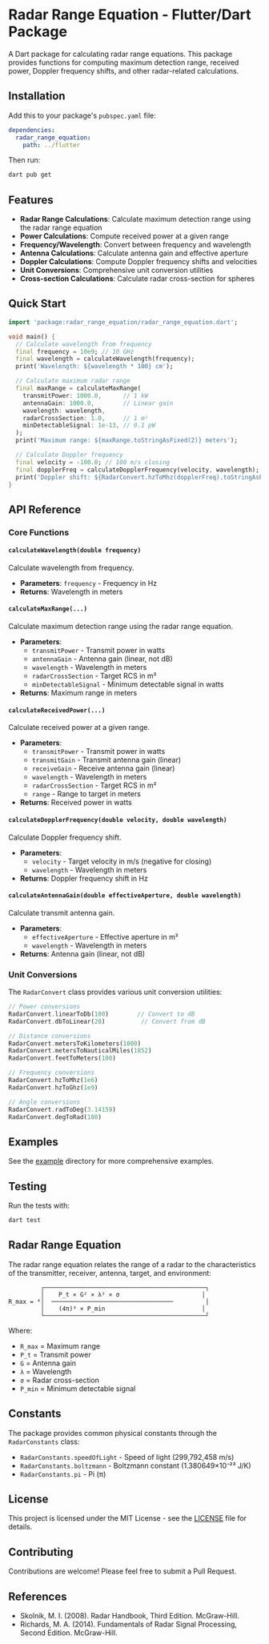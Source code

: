 # Radar Range Equation - Flutter/Dart Package

A Dart package for calculating radar range equations. This package provides functions for computing maximum detection range, received power, Doppler frequency shifts, and other radar-related calculations.

## Installation

Add this to your package's `pubspec.yaml` file:

```yaml
dependencies:
  radar_range_equation:
    path: ../flutter
```

Then run:

```bash
dart pub get
```

## Features

- **Radar Range Calculations**: Calculate maximum detection range using the radar range equation
- **Power Calculations**: Compute received power at a given range
- **Frequency/Wavelength**: Convert between frequency and wavelength
- **Antenna Calculations**: Calculate antenna gain and effective aperture
- **Doppler Calculations**: Compute Doppler frequency shifts and velocities
- **Unit Conversions**: Comprehensive unit conversion utilities
- **Cross-section Calculations**: Calculate radar cross-section for spheres

## Quick Start

```dart
import 'package:radar_range_equation/radar_range_equation.dart';

void main() {
  // Calculate wavelength from frequency
  final frequency = 10e9; // 10 GHz
  final wavelength = calculateWavelength(frequency);
  print('Wavelength: ${wavelength * 100} cm');

  // Calculate maximum radar range
  final maxRange = calculateMaxRange(
    transmitPower: 1000.0,      // 1 kW
    antennaGain: 1000.0,        // Linear gain
    wavelength: wavelength,
    radarCrossSection: 1.0,     // 1 m²
    minDetectableSignal: 1e-13, // 0.1 pW
  );
  print('Maximum range: ${maxRange.toStringAsFixed(2)} meters');

  // Calculate Doppler frequency
  final velocity = -100.0; // 100 m/s closing
  final dopplerFreq = calculateDopplerFrequency(velocity, wavelength);
  print('Doppler shift: ${RadarConvert.hzToMhz(dopplerFreq).toStringAsFixed(3)} MHz');
}
```

## API Reference

### Core Functions

#### `calculateWavelength(double frequency)`
Calculate wavelength from frequency.
- **Parameters**: `frequency` - Frequency in Hz
- **Returns**: Wavelength in meters

#### `calculateMaxRange(...)`
Calculate maximum detection range using the radar range equation.
- **Parameters**:
  - `transmitPower` - Transmit power in watts
  - `antennaGain` - Antenna gain (linear, not dB)
  - `wavelength` - Wavelength in meters
  - `radarCrossSection` - Target RCS in m²
  - `minDetectableSignal` - Minimum detectable signal in watts
- **Returns**: Maximum range in meters

#### `calculateReceivedPower(...)`
Calculate received power at a given range.
- **Parameters**:
  - `transmitPower` - Transmit power in watts
  - `transmitGain` - Transmit antenna gain (linear)
  - `receiveGain` - Receive antenna gain (linear)
  - `wavelength` - Wavelength in meters
  - `radarCrossSection` - Target RCS in m²
  - `range` - Range to target in meters
- **Returns**: Received power in watts

#### `calculateDopplerFrequency(double velocity, double wavelength)`
Calculate Doppler frequency shift.
- **Parameters**:
  - `velocity` - Target velocity in m/s (negative for closing)
  - `wavelength` - Wavelength in meters
- **Returns**: Doppler frequency shift in Hz

#### `calculateAntennaGain(double effectiveAperture, double wavelength)`
Calculate transmit antenna gain.
- **Parameters**:
  - `effectiveAperture` - Effective aperture in m²
  - `wavelength` - Wavelength in meters
- **Returns**: Antenna gain (linear, not dB)

### Unit Conversions

The `RadarConvert` class provides various unit conversion utilities:

```dart
// Power conversions
RadarConvert.linearToDb(100)        // Convert to dB
RadarConvert.dbToLinear(20)          // Convert from dB

// Distance conversions
RadarConvert.metersToKilometers(1000)
RadarConvert.metersToNauticalMiles(1852)
RadarConvert.feetToMeters(100)

// Frequency conversions
RadarConvert.hzToMhz(1e6)
RadarConvert.hzToGhz(1e9)

// Angle conversions
RadarConvert.radToDeg(3.14159)
RadarConvert.degToRad(180)
```

## Examples

See the [example](example/example.dart) directory for more comprehensive examples.

## Testing

Run the tests with:

```bash
dart test
```

## Radar Range Equation

The radar range equation relates the range of a radar to the characteristics of the transmitter, receiver, antenna, target, and environment:

```
         ┌─────────────────────────────────────────────┐
         │    P_t × G² × λ² × σ                       │
R_max = ⁴│  ──────────────────────────────────         │
         │    (4π)³ × P_min                           │
         └─────────────────────────────────────────────┘
```

Where:
- `R_max` = Maximum range
- `P_t` = Transmit power
- `G` = Antenna gain
- `λ` = Wavelength
- `σ` = Radar cross-section
- `P_min` = Minimum detectable signal

## Constants

The package provides common physical constants through the `RadarConstants` class:

- `RadarConstants.speedOfLight` - Speed of light (299,792,458 m/s)
- `RadarConstants.boltzmann` - Boltzmann constant (1.380649×10⁻²³ J/K)
- `RadarConstants.pi` - Pi (π)

## License

This project is licensed under the MIT License - see the [LICENSE](../LICENSE) file for details.

## Contributing

Contributions are welcome! Please feel free to submit a Pull Request.

## References

- Skolnik, M. I. (2008). Radar Handbook, Third Edition. McGraw-Hill.
- Richards, M. A. (2014). Fundamentals of Radar Signal Processing, Second Edition. McGraw-Hill.
